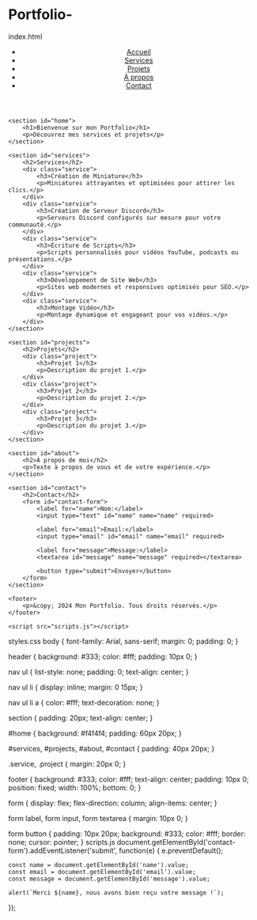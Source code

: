 # Portfolio-
index.html
<!DOCTYPE html>
<html lang="en">
<head>
    <meta charset="UTF-8">
    <meta name="viewport" content="width=device-width, initial-scale=1.0">
    <title>Portfolio</title>
    <link rel="stylesheet" href="styles.css">
</head>
<body>
    <header>
        <nav>
            <ul>
                <li><a href="#home">Accueil</a></li>
                <li><a href="#services">Services</a></li>
                <li><a href="#projects">Projets</a></li>
                <li><a href="#about">À propos</a></li>
                <li><a href="#contact">Contact</a></li>
            </ul>
        </nav>
    </header>

    <section id="home">
        <h1>Bienvenue sur mon Portfolio</h1>
        <p>Découvrez mes services et projets</p>
    </section>

    <section id="services">
        <h2>Services</h2>
        <div class="service">
            <h3>Création de Miniature</h3>
            <p>Miniatures attrayantes et optimisées pour attirer les clics.</p>
        </div>
        <div class="service">
            <h3>Création de Serveur Discord</h3>
            <p>Serveurs Discord configurés sur mesure pour votre communauté.</p>
        </div>
        <div class="service">
            <h3>Écriture de Scripts</h3>
            <p>Scripts personnalisés pour vidéos YouTube, podcasts ou présentations.</p>
        </div>
        <div class="service">
            <h3>Développement de Site Web</h3>
            <p>Sites web modernes et responsives optimisés pour SEO.</p>
        </div>
        <div class="service">
            <h3>Montage Vidéo</h3>
            <p>Montage dynamique et engageant pour vos vidéos.</p>
        </div>
    </section>

    <section id="projects">
        <h2>Projets</h2>
        <div class="project">
            <h3>Projet 1</h3>
            <p>Description du projet 1.</p>
        </div>
        <div class="project">
            <h3>Projet 2</h3>
            <p>Description du projet 2.</p>
        </div>
        <div class="project">
            <h3>Projet 3</h3>
            <p>Description du projet 3.</p>
        </div>
    </section>

    <section id="about">
        <h2>À propos de moi</h2>
        <p>Texte à propos de vous et de votre expérience.</p>
    </section>

    <section id="contact">
        <h2>Contact</h2>
        <form id="contact-form">
            <label for="name">Nom:</label>
            <input type="text" id="name" name="name" required>
            
            <label for="email">Email:</label>
            <input type="email" id="email" name="email" required>
            
            <label for="message">Message:</label>
            <textarea id="message" name="message" required></textarea>
            
            <button type="submit">Envoyer</button>
        </form>
    </section>

    <footer>
        <p>&copy; 2024 Mon Portfolio. Tous droits réservés.</p>
    </footer>

    <script src="scripts.js"></script>
</body>
</html>
styles.css
body {
    font-family: Arial, sans-serif;
    margin: 0;
    padding: 0;
}

header {
    background: #333;
    color: #fff;
    padding: 10px 0;
}

nav ul {
    list-style: none;
    padding: 0;
    text-align: center;
}

nav ul li {
    display: inline;
    margin: 0 15px;
}

nav ul li a {
    color: #fff;
    text-decoration: none;
}

section {
    padding: 20px;
    text-align: center;
}

#home {
    background: #f4f4f4;
    padding: 60px 20px;
}

#services, #projects, #about, #contact {
    padding: 40px 20px;
}

.service, .project {
    margin: 20px 0;
}

footer {
    background: #333;
    color: #fff;
    text-align: center;
    padding: 10px 0;
    position: fixed;
    width: 100%;
    bottom: 0;
}

form {
    display: flex;
    flex-direction: column;
    align-items: center;
}

form label, form input, form textarea {
    margin: 10px 0;
}

form button {
    padding: 10px 20px;
    background: #333;
    color: #fff;
    border: none;
    cursor: pointer;
}
scripts.js
document.getElementById('contact-form').addEventListener('submit', function(e) {
    e.preventDefault();
    
    const name = document.getElementById('name').value;
    const email = document.getElementById('email').value;
    const message = document.getElementById('message').value;
    
    alert(`Merci ${name}, nous avons bien reçu votre message !`);
});
